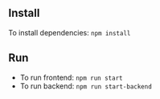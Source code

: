 ## Install
To install dependencies: `npm install`

## Run
* To run frontend: `npm run start`
* To run backend: `npm run start-backend`
